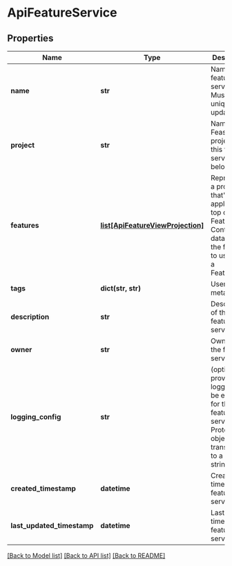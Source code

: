 # ApiFeatureService

## Properties
Name | Type | Description | Notes
------------ | ------------- | ------------- | -------------
**name** | **str** | Name of the feature service. Must be unique. Not updated. | [optional] 
**project** | **str** | Name of Feast project that this feature service belongs to. | [optional] 
**features** | [**list[ApiFeatureViewProjection]**](ApiFeatureViewProjection.md) | Represents a projection that&#39;s to be applied on top of the FeatureView. Contains data such as the features to use from a FeatureView. | [optional] 
**tags** | **dict(str, str)** | User defined metadata. | [optional] 
**description** | **str** | Description of the feature service. | [optional] 
**owner** | **str** | Owner of the feature service. | [optional] 
**logging_config** | **str** | (optional) If provided logging will be enabled for this feature service. Protobuf object transformed to a JSON string. | [optional] 
**created_timestamp** | **datetime** | Creation time of the feature service. | [optional] 
**last_updated_timestamp** | **datetime** | Last update time of the feature service. | [optional] 

[[Back to Model list]](../README.md#documentation-for-models) [[Back to API list]](../README.md#documentation-for-api-endpoints) [[Back to README]](../README.md)


